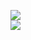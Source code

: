 [![](https://img.shields.io/badge/Made%20With-Github%20Spray-lightgrey.svg?style=for-the-badge&logo=github)](https://github.com/Annihil/github-spray#18418)  
[![](https://i.imgur.com/2DrTn0Z.gif)](https://github.com/Annihil/github-spray)